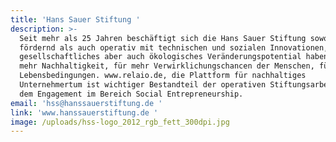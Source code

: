 ```yaml
---
title: 'Hans Sauer Stiftung '
description: >-
  Seit mehr als 25 Jahren beschäftigt sich die Hans Sauer Stiftung sowohl
  fördernd als auch operativ mit technischen und sozialen Innovationen, die
  gesellschaftliches aber auch ökologisches Veränderungspotential haben: für
  mehr Nachhaltigkeit, für mehr Verwirklichungschancen der Menschen, für bessere
  Lebensbedingungen. www.relaio.de, die Plattform für nachhaltiges
  Unternehmertum ist wichtiger Bestandteil der operativen Stiftungsarbeit und
  dem Engagement im Bereich Social Entrepreneurship. 
email: 'hss@hanssauerstiftung.de '
link: 'www.hanssauerstiftung.de '
image: /uploads/hss-logo_2012_rgb_fett_300dpi.jpg
---
```


